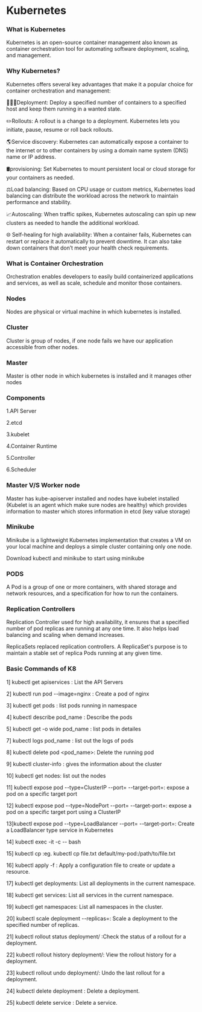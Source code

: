 # Kubernetes

### What is Kubernetes
Kubernetes is an open-source container management also known as container orchestration tool for automating software deployment, scaling, and management.

### Why Kubernetes?
Kubernetes offers several key advantages that make it a popular choice for container orchestration and management:

🧑🏻‍💻Deployment: Deploy a specified number of containers to a specified host and keep them running in a wanted state.

✏️Rollouts: A rollout is a change to a deployment. Kubernetes lets you initiate, pause, resume or roll back rollouts.

🌎Service discovery: Kubernetes can automatically expose a container to the internet or to other containers by using a domain name system (DNS) name or IP address.

🛢️provisioning: Set Kubernetes to mount persistent local or cloud storage for your containers as needed.

⚖️Load balancing: Based on CPU usage or custom metrics, Kubernetes load balancing can distribute the workload across the network to maintain performance and stability.

📈Autoscaling: When traffic spikes, Kubernetes autoscaling can spin up new clusters as needed to handle the additional workload.

🌐 Self-healing for high availability: When a container fails, Kubernetes can restart or replace it automatically to prevent downtime. It can also take down containers that don’t meet your health check requirements.




### What is Container Orchestration
Orchestration enables developers to easily build containerized applications and services, as well as scale, schedule and monitor those containers.

### Nodes
Nodes are physical or virtual machine in which kubernetes is installed.

### Cluster
Cluster is group of nodes, if one node fails we have our application accessible from other nodes.

### Master
Master is other node in which kubernetes is installed and it manages other nodes

### Components
  1.API Server

  2.etcd

  3.kubelet

  4.Container Runtime

  5.Controller

  6.Scheduler

### Master V/S Worker node
Master has kube-apiserver installed and nodes have kubelet installed (Kubelet is an agent which make sure nodes are healthy) which provides information to master which stores information in etcd (key value storage)

### Minikube
Minikube is a lightweight Kubernetes implementation that creates a VM on your local machine and deploys a simple cluster containing only one node.

 Download kubectl and minikube to start using minikube
 
### PODS
A Pod is a group of one or more containers, with shared storage and network resources, and a specification for how to run the containers.

### Replication Controllers
Replication Controller used for high availability, it ensures that a specified number of pod replicas are running at any one time. It also helps load balancing and scaling when demand increases.

ReplicaSets replaced replication controllers. A ReplicaSet's purpose is to maintain a stable set of replica Pods running at any given time.

### Basic Commands of K8

1] kubectl get apiservices : List the API Servers

2] kubectl run pod --image=nginx : Create a pod of nginx

3] kubectl get pods : list pods running in namespace

4] kubectl describe pod_name : Describe the pods

5] kubectl get -o wide pod_name : list pods in detailes  

7] kubectl logs pod_name : list out the logs of pods

8] kubectl delete pod <pod_name>: Delete the running pod

9] kubectl cluster-info : gives the information about the cluster

10] kubectl get nodes: list out the nodes

11] kubectl expose pod <pod-name> --type=ClusterIP --port=<port> --target-port=<target-port>: expose a pod on a specific target port

12] kubectl expose pod <pod-name> --type=NodePort --port=<port> --target-port=<target-port>: expose a pod on a specific target port using a ClusterIP

13]kubectl expose pod <pod-name> --type=LoadBalancer --port=<port> --target-port=<target-port>: Create a LoadBalancer type service in Kubernetes

14] kubectl exec -it <pod-name> -c <container-name> -- bash

15] kubectl cp <file-spec-src> <file-spec-dest> :eg. kubectl cp file.txt default/my-pod:/path/to/file.txt

16] kubectl apply -f <filename>: Apply a configuration file to create or update a resource.

17] kubectl get deployments: List all deployments in the current namespace.

18] kubectl get services: List all services in the current namespace.

19] kubectl get namespaces: List all namespaces in the cluster.

20] kubectl scale deployment <deployment-name> --replicas=<replica-count>: Scale a deployment to the specified number of replicas.

21] kubectl rollout status deployment/<deployment-name> :Check the status of a rollout for a deployment.

22] kubectl rollout history deployment/<deployment-name>: View the rollout history for a deployment.

23] kubectl rollout undo deployment/<deployment-name>: Undo the last rollout for a deployment.

24] kubectl delete deployment <deployment-name>: Delete a deployment.

25] kubectl delete service <service-name>: Delete a service.

